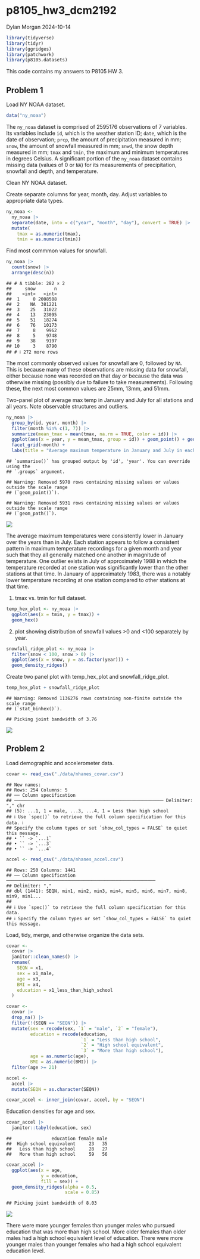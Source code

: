 p8105_hw3_dcm2192
================
Dylan Morgan
2024-10-14

``` r
library(tidyverse)
library(tidyr)
library(ggridges)
library(patchwork)
library(p8105.datasets)
```

This code contains my answers to P8105 HW 3.

## Problem 1

Load NY NOAA dataset.

``` r
data("ny_noaa")
```

The `ny_noaa` dataset is comprised of 2595176 observations of 7
variables. Its variables include `id`, which is the weather station ID;
`date`, which is the date of observation; `prcp`, the amount of
precipitation measured in mm; `snow`, the amount of snowfall measured in
mm; `snwd`, the snow depth measured in mm; `tmax` and `tmin`, the
maximum and minimum temperatures in degrees Celsius. A significant
portion of the `ny_noaa` dataset contains missing data (values of 0 or
`NA`) for its measurements of precipitation, snowfall and depth, and
temperature.

Clean NY NOAA dataset.

Create separate columns for year, month, day. Adjust variables to
appropriate data types.

``` r
ny_noaa <- 
  ny_noaa |>  
  separate(date, into = c("year", "month", "day"), convert = TRUE) |> 
  mutate(
    tmax = as.numeric(tmax),
    tmin = as.numeric(tmin))
```

Find most commmon values for snowfall.

``` r
ny_noaa |> 
  count(snow) |> 
  arrange(desc(n))
```

    ## # A tibble: 282 × 2
    ##     snow       n
    ##    <int>   <int>
    ##  1     0 2008508
    ##  2    NA  381221
    ##  3    25   31022
    ##  4    13   23095
    ##  5    51   18274
    ##  6    76   10173
    ##  7     8    9962
    ##  8     5    9748
    ##  9    38    9197
    ## 10     3    8790
    ## # ℹ 272 more rows

The most commonly observed values for snowfall are 0, followed by `NA`.
This is because many of these observations are missing data for
snowfall, either because none was recorded on that day or because the
data was otherwise missing (possibly due to failure to take
measurements). Following these, the next most common values are 25mm,
13mm, and 51mm.

Two-panel plot of average max temp in January and July for all stations
and all years. Note observable structures and outliers.

``` r
ny_noaa |>  
  group_by(id, year, month) |>  
  filter(month %in% c(1, 7)) |>  
  summarize(mean_tmax = mean(tmax, na.rm = TRUE, color = id)) |>  
  ggplot(aes(x = year, y = mean_tmax, group = id)) + geom_point() + geom_path() +
  facet_grid(~month) +
  labs(title = "Average maximum temperature in January and July in each station over the years")
```

    ## `summarise()` has grouped output by 'id', 'year'. You can override using the
    ## `.groups` argument.

    ## Warning: Removed 5970 rows containing missing values or values outside the scale range
    ## (`geom_point()`).

    ## Warning: Removed 5931 rows containing missing values or values outside the scale range
    ## (`geom_path()`).

![](p8105_hw3_dcm2192_files/figure-gfm/unnamed-chunk-4-1.png)<!-- -->

The average maximum temperatures were consistently lower in January over
the years than in July. Each station appears to follow a consistent
pattern in maximum temperature recordings for a given month and year
such that they all generally matched one another in magnitude of
temperature. One outlier exists in July of approximately 1988 in which
the temperature recorded at one station was significantly lower than the
other stations at that time. In January of approximately 1983, there was
a notably lower temperature recording at one station compared to other
stations at that time.

1)  tmax vs. tmin for full dataset.

``` r
temp_hex_plot <- ny_noaa |> 
  ggplot(aes(x = tmin, y = tmax)) + 
  geom_hex()
```

2)  plot showing distribution of snowfall values \>0 and \<100
    separately by year.

``` r
snowfall_ridge_plot <- ny_noaa |>  
  filter(snow < 100, snow > 0) |> 
  ggplot(aes(x = snow, y = as.factor(year))) + 
  geom_density_ridges()
```

Create two panel plot with temp_hex_plot and snowfall_ridge_plot.

``` r
temp_hex_plot + snowfall_ridge_plot
```

    ## Warning: Removed 1136276 rows containing non-finite outside the scale range
    ## (`stat_binhex()`).

    ## Picking joint bandwidth of 3.76

![](p8105_hw3_dcm2192_files/figure-gfm/unnamed-chunk-7-1.png)<!-- -->

## Problem 2

Load demographic and accelerometer data.

``` r
covar <- read_csv("./data/nhanes_covar.csv")
```

    ## New names:
    ## Rows: 254 Columns: 5
    ## ── Column specification
    ## ──────────────────────────────────────────────────────── Delimiter: "," chr
    ## (5): ...1, 1 = male, ...3, ...4, 1 = Less than high school
    ## ℹ Use `spec()` to retrieve the full column specification for this data. ℹ
    ## Specify the column types or set `show_col_types = FALSE` to quiet this message.
    ## • `` -> `...1`
    ## • `` -> `...3`
    ## • `` -> `...4`

``` r
accel <- read_csv("./data/nhanes_accel.csv")
```

    ## Rows: 250 Columns: 1441
    ## ── Column specification ────────────────────────────────────────────────────────
    ## Delimiter: ","
    ## dbl (1441): SEQN, min1, min2, min3, min4, min5, min6, min7, min8, min9, min1...
    ## 
    ## ℹ Use `spec()` to retrieve the full column specification for this data.
    ## ℹ Specify the column types or set `show_col_types = FALSE` to quiet this message.

Load, tidy, merge, and otherwise organize the data sets.

``` r
covar <- 
  covar |> 
  janitor::clean_names() |> 
  rename(
    SEQN = x1, 
    sex = x1_male, 
    age = x3, 
    BMI = x4, 
    education = x1_less_than_high_school
  )
```

``` r
covar <- 
  covar |> 
  drop_na() |> 
  filter(!(SEQN == "SEQN")) |> 
  mutate(sex = recode(sex, `1` = "male", `2` = "female"),
         education = recode(education, 
                            `1` = "Less than high school", 
                            `2` = "High school equivalent", 
                            `3` = "More than high school"), 
         age = as.numeric(age), 
         BMI = as.numeric(BMI)) |> 
  filter(age >= 21)

accel <- 
  accel |> 
  mutate(SEQN = as.character(SEQN))

covar_accel <- inner_join(covar, accel, by = "SEQN")
```

Education densities for age and sex.

``` r
covar_accel |> 
  janitor::tabyl(education, sex)
```

    ##               education female male
    ##  High school equivalent     23   35
    ##   Less than high school     28   27
    ##   More than high school     59   56

``` r
covar_accel |> 
  ggplot(aes(x = age, 
             y = education, 
             fill = sex)) + 
  geom_density_ridges(alpha = 0.5, 
                      scale = 0.85)
```

    ## Picking joint bandwidth of 8.03

![](p8105_hw3_dcm2192_files/figure-gfm/unnamed-chunk-11-1.png)<!-- -->

There were more younger females than younger males who pursued education
that was more than high school. More older females than older males had
a high school equivalent level of education. There were more younger
males than younger females who had a high school equivalent education
level.
